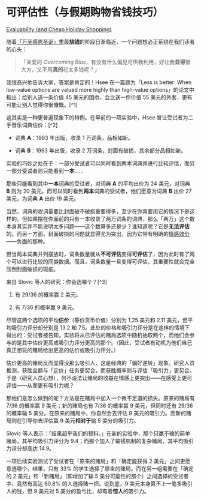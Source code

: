 # 可评估性（与假期购物省钱技巧）

[Evaluability (and Cheap Holiday Shopping)](https://www.readthesequences.com/Evaluability-And-Cheap-Holiday-Shopping)

随着[「万圣感恩圣诞」季](http://www.overcomingbias.com/2007/11/merry-hallowmas.html)最**烧钱**的阶段日渐临近，一个问题想必正萦绕在我们读者的心头：

> 「亲爱的 *Overcoming Bias*，有没有什么偏见可供我利用，好让我**显得**很大方，又不用**真的**花太多钱呢？」

我很高兴地告诉大家，答案是肯定的！Hsee 在一篇题为「Less is better: When low-value options are valued more highly than high-value options」的论文中指出：给别人送一条价值 45 美元的围巾，会比送一件价值 55 美元的外套，更有可能让别人觉得你很慷慨。[^1]

这其实是一种更普遍现象下的特例。在早前的一项实验中，Hsee 曾让受试者为二手音乐词典估价：[^2]

- 词典 **A**：1993 年出版，收录 1 万词条，品相如新。

- 词典 **B**：1993 年出版，收录 2 万词条，封面有破损，其余部分品相如新。

实验的巧妙之处在于：一部分受试者可以同时看到两本词典并进行比较评估，而另一部分受试者则只能看到**一本**……

那些只能看到其中**一本**词典的受试者，对词典 **A** 的平均出价为 24 美元，对词典 **B** 则为 20 美元。而可以同时看到**两本**词典的受试者，他们愿意为词典 **B** 出价 27 美元，为词典 **A** 出价 19 美元。

当然，词典的收词量要比封面破不破损重要得多，至少在你真要用它的情况下是这样的。但如果摆在你面前的只有一本收录了两万词条的词典，那么「两万」这个数本身其实并不能说明太多问题——这个数算多还是少？谁知道呢？它是**无法评估**的。而另一方面，封面破损的问题就显得尤为突出，因为它带有明确的[情感效价](https://www.readthesequences.com/The-Affect-Heuristic)——负面的那种。

但当两本词典并列摆放时，词条数量就从**不可评估**变得**可评估**了，因为此时有了两个可以进行比较的同类数据。而且，词条数量一旦变得可评估，其重要性就会完全压倒封面破损的瑕疵。

来自 Slovic 等人的研究：你会选哪个？[^3]

1. 有 29/36 的概率赢 2 美元。

2. 有 7/36 的概率赢 9 美元。

尽管这两个选项的平均**估价**（等价货币价值）分别为 1.25 美元和 2.11 美元，但平均吸引力评分却分别是 13.2 和 7.5。此处的价格和吸引力评分是在这样的情境下得出的：受试者被告知，实验将从已评估的赌局选项中随机抽取两个，而他们会参与的是其中估价更高或吸引力评分更高的那个。（因此，受试者有动机为他们自己真正想玩的赌局给出更高的估价或吸引力评分。）

估价更高的赌局反而显得没那么吸引人，这是经典的「偏好逆转」现象。研究人员推测，获胜金额与「定价」任务更契合，而获胜概率则与评估「吸引力」更契合。于是（研究人员心想），何不设法让赌局的收益在情感上更突出——在感受上更可评估——从而更有吸引力呢？

那他们是怎么做到的呢？方法是在赌局中加入一个微不足道的损失。原来的赌局有 7/36 的概率赢 9 美元；新的赌局也有 7/36 的概率赢 9 美元，但同时还有 29/36 的概率输 5 美分。在原来的赌局中，你自然会去评估 9 美元的吸引力。而新的赌局则在引导你去评估赢 9 美元**相对于**输 5 美分的吸引力。

Slovic 等人表示：「结果超乎我们的预料。」在新的实验中，那个只赢不输的简单赌局，其平均吸引力评分为 9.4；而那个加入了输钱机制的复杂赌局，其平均吸引力评分却高达 14.9。

一项后续实验测试了受试者在「原来的赌局」和「确定能获得 2 美元」之间更愿意选哪个。结果，只有 33% 的学生选择了原来的赌局。而在另一组需要在「确定的 2 美元」和「新赌局」（即增加了输 5 美分可能性的那个）之间选择的受试者中，竟然有高达 60.8% 的人选择赌一把。说到底，9 美元本身算不上一笔多吸引人的钱，但 9 美元对 5 美分的盈亏比，却有着**惊人**的吸引力。